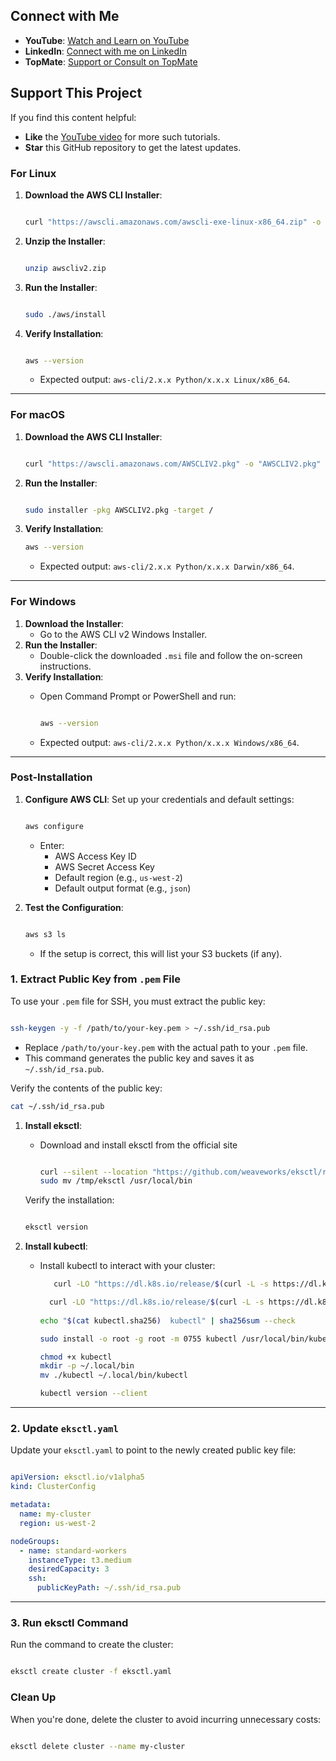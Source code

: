 ## Connect with Me

- **YouTube**: [Watch and Learn on YouTube](https://www.youtube.com/@AshokKumar-DevOps)  
- **LinkedIn**: [Connect with me on LinkedIn](https://www.linkedin.com/in/ashokkumar-devops13/)  
- **TopMate**: [Support or Consult on TopMate](https://topmate.io/ashok_kumar)  

## Support This Project

If you find this content helpful:
- **Like** the [YouTube video](https://www.youtube.com/@AshokKumar-DevOps) for more such tutorials.
- **Star** this GitHub repository to get the latest updates.

### **For Linux**

1. **Download the AWS CLI Installer**:
    
    ```bash
    
    curl "https://awscli.amazonaws.com/awscli-exe-linux-x86_64.zip" -o "awscliv2.zip"
    
    ```
    
2. **Unzip the Installer**:
    
    ```bash
    
    unzip awscliv2.zip
    
    ```
    
3. **Run the Installer**:
    
    ```bash
    
    sudo ./aws/install
    
    ```
    
4. **Verify Installation**:
    
    ```bash
    
    aws --version
    
    ```
    
    - Expected output: `aws-cli/2.x.x Python/x.x.x Linux/x86_64`.

---

### **For macOS**

1. **Download the AWS CLI Installer**:
    
    ```bash
    
    curl "https://awscli.amazonaws.com/AWSCLIV2.pkg" -o "AWSCLIV2.pkg"
    
    ```
    
2. **Run the Installer**:
    
    ```bash
    
    sudo installer -pkg AWSCLIV2.pkg -target /
    
    ```
    
3. **Verify Installation**:
    
    ```bash
    aws --version
    
    ```
    
    - Expected output: `aws-cli/2.x.x Python/x.x.x Darwin/x86_64`.

---

### **For Windows**

1. **Download the Installer**:
    - Go to the AWS CLI v2 Windows Installer.
2. **Run the Installer**:
    - Double-click the downloaded `.msi` file and follow the on-screen instructions.
3. **Verify Installation**:
    - Open Command Prompt or PowerShell and run:
        
        ```bash
        
        aws --version
        
        ```
        
    - Expected output: `aws-cli/2.x.x Python/x.x.x Windows/x86_64`.

---

### **Post-Installation**

1. **Configure AWS CLI**:
Set up your credentials and default settings:
    
    ```bash
    
    aws configure
    
    ```
    
    - Enter:
        - AWS Access Key ID
        - AWS Secret Access Key
        - Default region (e.g., `us-west-2`)
        - Default output format (e.g., `json`)
2. **Test the Configuration**:
    
    ```bash
    
    aws s3 ls
    
    ```
    
    - If the setup is correct, this will list your S3 buckets (if any).

### **1. Extract Public Key from `.pem` File**

To use your `.pem` file for SSH, you must extract the public key:

```bash

ssh-keygen -y -f /path/to/your-key.pem > ~/.ssh/id_rsa.pub

```

- Replace `/path/to/your-key.pem` with the actual path to your `.pem` file.
- This command generates the public key and saves it as `~/.ssh/id_rsa.pub`.

Verify the contents of the public key:

```bash
cat ~/.ssh/id_rsa.pub

```

1. **Install eksctl**:
    - Download and install eksctl from the official site
        
        ```bash
        
        curl --silent --location "https://github.com/weaveworks/eksctl/releases/latest/download/eksctl_$(uname -s)_amd64.tar.gz" | tar xz -C /tmp
        sudo mv /tmp/eksctl /usr/local/bin
        
        ```
        
    
    Verify the installation:
    
    ```bash
    
    eksctl version
    
    ```
    
2. **Install kubectl**:
    - Install kubectl to interact with your cluster:
        
        ```bash
           curl -LO "https://dl.k8s.io/release/$(curl -L -s https://dl.k8s.io/release/stable.txt)/bin/linux/amd64/kubectl"
        
          curl -LO "https://dl.k8s.io/release/$(curl -L -s https://dl.k8s.io/release/stable.txt)/bin/linux/amd64/kubectl.sha256"
           
        echo "$(cat kubectl.sha256)  kubectl" | sha256sum --check
        
        sudo install -o root -g root -m 0755 kubectl /usr/local/bin/kubectl
        
        chmod +x kubectl
        mkdir -p ~/.local/bin
        mv ./kubectl ~/.local/bin/kubectl
        
        kubectl version --client
        ```
        

---

### **2. Update `eksctl.yaml`**

Update your `eksctl.yaml` to point to the newly created public key file:

```yaml

apiVersion: eksctl.io/v1alpha5
kind: ClusterConfig

metadata:
  name: my-cluster
  region: us-west-2

nodeGroups:
  - name: standard-workers
    instanceType: t3.medium
    desiredCapacity: 3
    ssh:
      publicKeyPath: ~/.ssh/id_rsa.pub

```

---

### **3. Run eksctl Command**

Run the command to create the cluster:

```bash

eksctl create cluster -f eksctl.yaml

```

### **Clean Up**

When you're done, delete the cluster to avoid incurring unnecessary costs:

```bash

eksctl delete cluster --name my-cluster

```
